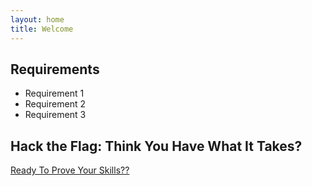 ```yaml
---
layout: home
title: Welcome
---
```


## Requirements

- Requirement 1
- Requirement 2
- Requirement 3



      
## Hack the Flag: Think You Have What It Takes?
[Ready To Prove Your Skills??](https://noamt1234.github.io/Networks_CTF/start.html)
